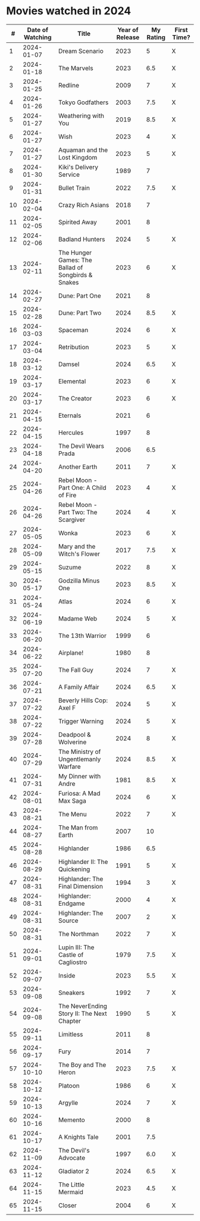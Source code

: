 # Movies watched in 2024

| # | Date of Watching | Title | Year of Release | My Rating | First Time? |
|---|------------------|-------|-----------------|-----------|-------------|
| 1 | 2024-01-07 | Dream Scenario | 2023 | 5 | X |
| 2 | 2024-01-18 | The Marvels | 2023 | 6.5 | X |
| 3 | 2024-01-25 | Redline | 2009 | 7 | X |
| 4 | 2024-01-26 | Tokyo Godfathers | 2003 | 7.5 | X |
| 5 | 2024-01-27 | Weathering with You | 2019 | 8.5 | X |
| 6 | 2024-01-27 | Wish | 2023 | 4 | X |
| 7 | 2024-01-27 | Aquaman and the Lost Kingdom | 2023 | 5 | X |
| 8 | 2024-01-30 | Kiki's Delivery Service | 1989 | 7 |   |
| 9 | 2024-01-31 | Bullet Train | 2022 | 7.5 | X |
| 10 | 2024-02-04 | Crazy Rich Asians | 2018 | 7 |   |
| 11 | 2024-02-05 | Spirited Away | 2001 | 8 |   |
| 12 | 2024-02-06 | Badland Hunters | 2024 | 5 | X |
| 13 | 2024-02-11 | The Hunger Games: The Ballad of Songbirds & Snakes | 2023 | 6 | X |
| 14 | 2024-02-27 | Dune: Part One | 2021 | 8 |   |
| 15 | 2024-02-28 | Dune: Part Two | 2024 | 8.5 | X |
| 16 | 2024-03-03 | Spaceman | 2024 | 6 | X |
| 17 | 2024-03-04 | Retribution | 2023 | 5 | X |
| 18 | 2024-03-12 | Damsel | 2024 | 6.5 | X |
| 19 | 2024-03-17 | Elemental | 2023 | 6 | X |
| 20 | 2024-03-17 | The Creator | 2023 | 6 | X |
| 21 | 2024-04-15 | Eternals | 2021 | 6 |   |
| 22 | 2024-04-15 | Hercules | 1997 | 8 |   |
| 23 | 2024-04-18 | The Devil Wears Prada | 2006 | 6.5 |   |
| 24 | 2024-04-20 | Another Earth | 2011 | 7 | X |
| 25 | 2024-04-26 | Rebel Moon - Part One: A Child of Fire | 2023 | 4 | X |
| 26 | 2024-04-26 | Rebel Moon - Part Two: The Scargiver | 2024 | 4 | X |
| 27 | 2024-05-05 | Wonka | 2023 | 6 | X |
| 28 | 2024-05-09 | Mary and the Witch's Flower | 2017 | 7.5 | X |
| 29 | 2024-05-15 | Suzume | 2022 | 8 | X |
| 30 | 2024-05-17 | Godzilla Minus One | 2023 | 8.5 | X |
| 31 | 2024-05-24 | Atlas | 2024 | 6 | X |
| 32 | 2024-06-19 | Madame Web | 2024 | 5 | X |
| 33 | 2024-06-20 | The 13th Warrior | 1999 | 6 |   |
| 34 | 2024-06-22 | Airplane! | 1980 | 8 |   |
| 35 | 2024-07-20 | The Fall Guy | 2024 | 7 | X |
| 36 | 2024-07-21 | A Family Affair | 2024 | 6.5 | X |
| 37 | 2024-07-22 | Beverly Hills Cop: Axel F | 2024 | 5 | X |
| 38 | 2024-07-22 | Trigger Warning | 2024 | 5 | X |
| 39 | 2024-07-28 | Deadpool & Wolverine | 2024 | 8 | X |
| 40 | 2024-07-29 | The Ministry of Ungentlemanly Warfare | 2024 | 8.5 | X |
| 41 | 2024-07-31 | My Dinner with Andre | 1981 | 8.5 | X |
| 42 | 2024-08-01 | Furiosa: A Mad Max Saga | 2024 | 6 | X |
| 43 | 2024-08-21 | The Menu | 2022 | 7 | X |
| 44 | 2024-08-27 | The Man from Earth | 2007 | 10 |   |
| 45 | 2024-08-28 | Highlander | 1986 | 6.5 |   |
| 46 | 2024-08-29 | Highlander II: The Quickening | 1991 | 5 | X |
| 47 | 2024-08-31 | Highlander: The Final Dimension | 1994 | 3 | X |
| 48 | 2024-08-31 | Highlander: Endgame | 2000 | 4 | X |
| 49 | 2024-08-31 | Highlander: The Source | 2007 | 2 | X |
| 50 | 2024-08-31 | The Northman | 2022 | 7 | X |
| 51 | 2024-09-01 | Lupin III: The Castle of Cagliostro | 1979 | 7.5 | X |
| 52 | 2024-09-07 | Inside | 2023 | 5.5 | X |
| 53 | 2024-09-08 | Sneakers | 1992 | 7 | X |
| 54 | 2024-09-08 | The NeverEnding Story II: The Next Chapter | 1990 | 5 | X |
| 55 | 2024-09-11 | Limitless | 2011 | 8 |   |
| 56 | 2024-09-17 | Fury | 2014 | 7 |   |
| 57 | 2024-10-10 | The Boy and The Heron | 2023 | 7.5 | X |
| 58 | 2024-10-12 | Platoon | 1986 | 6 | X |
| 59 | 2024-10-13 | Argylle | 2024 | 7 | X |
| 60 | 2024-10-16 | Memento | 2000 | 8 |   |
| 61 | 2024-10-17 | A Knights Tale | 2001 | 7.5 |   |
| 62 | 2024-11-09 | The Devil's Advocate | 1997 | 6.0 | X |
| 63 | 2024-11-12 | Gladiator 2 | 2024 | 6.5 | X |
| 64 | 2024-11-15 | The Little Mermaid | 2023 | 4.5 | X |
| 65 | 2024-11-15 | Closer | 2004 | 6 | X |
